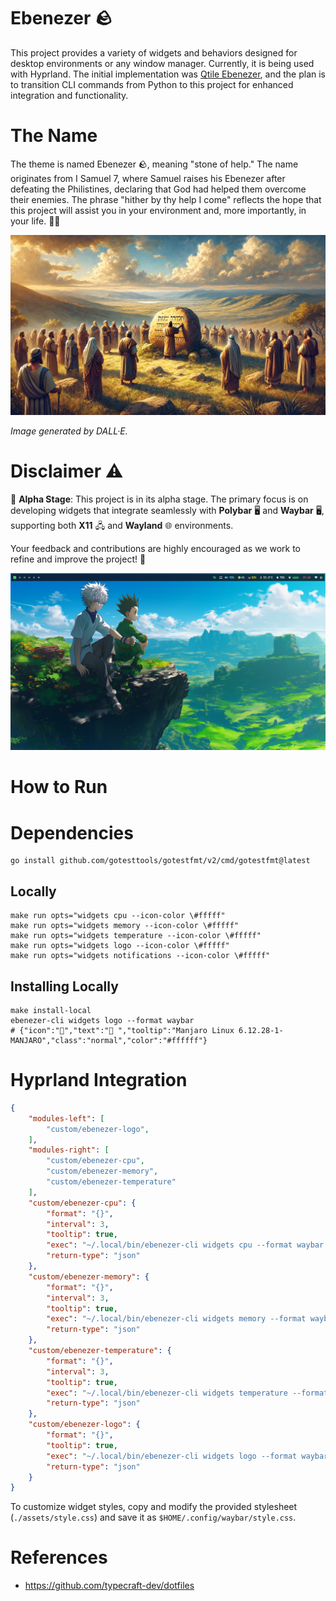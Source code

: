 # Ebenezer 🪨

This project provides a variety of widgets and behaviors designed for desktop environments or any window manager. Currently, it is being used with Hyprland. The initial implementation was [Qtile Ebenezer](https://github.com/williampsena/qtile-ebenezer), and the plan is to transition CLI commands from Python to this project for enhanced integration and functionality.

# The Name

The theme is named Ebenezer 🪨, meaning "stone of help." The name originates from I Samuel 7, where Samuel raises his Ebenezer after defeating the Philistines, declaring that God had helped them overcome their enemies. The phrase "hither by thy help I come" reflects the hope that this project will assist you in your environment and, more importantly, in your life. 🙏🏿

![Ebenezer Image](./images/ebenezer.png)

*Image generated by DALL·E.*

# Disclaimer ⚠️

🚧 **Alpha Stage**: This project is in its alpha stage. The primary focus is on developing widgets that integrate seamlessly with **Polybar** 🖥️ and **Waybar** 🖥️, supporting both **X11** 🖧 and **Wayland** 🌐 environments.

Your feedback and contributions are highly encouraged as we work to refine and improve the project! 🙌

![waybar](./images/waybar.png)

# How to Run

# Dependencies

```
go install github.com/gotesttools/gotestfmt/v2/cmd/gotestfmt@latest
```

## Locally
```shell
make run opts="widgets cpu --icon-color \#fffff"
make run opts="widgets memory --icon-color \#fffff"
make run opts="widgets temperature --icon-color \#fffff"
make run opts="widgets logo --icon-color \#fffff"
make run opts="widgets notifications --icon-color \#fffff"
```

## Installing Locally
```shell
make install-local
ebenezer-cli widgets logo --format waybar
# {"icon":"","text":" ","tooltip":"Manjaro Linux 6.12.28-1-MANJARO","class":"normal","color":"#ffffff"}
```

# Hyprland Integration

```json
{
    "modules-left": [
        "custom/ebenezer-logo",
    ],
    "modules-right": [
        "custom/ebenezer-cpu",
        "custom/ebenezer-memory",
        "custom/ebenezer-temperature"
    ],
    "custom/ebenezer-cpu": {
        "format": "{}",
        "interval": 3,
        "tooltip": true,
        "exec": "~/.local/bin/ebenezer-cli widgets cpu --format waybar --icon-color '#f1fa8c'",
        "return-type": "json"
    },
    "custom/ebenezer-memory": {
        "format": "{}",
        "interval": 3,
        "tooltip": true,
        "exec": "~/.local/bin/ebenezer-cli widgets memory --format waybar --icon-color '#ff79c6'",
        "return-type": "json"
    },
    "custom/ebenezer-temperature": {
        "format": "{}",
        "interval": 3,
        "tooltip": true,
        "exec": "~/.local/bin/ebenezer-cli widgets temperature --format waybar --icon-color '#ffb86c'",
        "return-type": "json"
    },
    "custom/ebenezer-logo": {
        "format": "{}",
        "tooltip": true,
        "exec": "~/.local/bin/ebenezer-cli widgets logo --format waybar --icon-color '#50fa7b'",
        "return-type": "json"
    }
}
```

To customize widget styles, copy and modify the provided stylesheet (`./assets/style.css`) and save it as `$HOME/.config/waybar/style.css`.


# References

- https://github.com/typecraft-dev/dotfiles